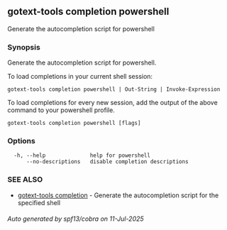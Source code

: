 ## gotext-tools completion powershell

Generate the autocompletion script for powershell

### Synopsis

Generate the autocompletion script for powershell.

To load completions in your current shell session:

	gotext-tools completion powershell | Out-String | Invoke-Expression

To load completions for every new session, add the output of the above command
to your powershell profile.


```
gotext-tools completion powershell [flags]
```

### Options

```
  -h, --help              help for powershell
      --no-descriptions   disable completion descriptions
```

### SEE ALSO

* [gotext-tools completion](gotext-tools_completion.md)	 - Generate the autocompletion script for the specified shell

###### Auto generated by spf13/cobra on 11-Jul-2025
